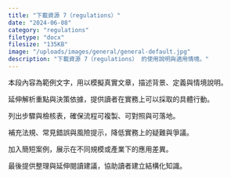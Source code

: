 ```yaml
---
title: "下載資源 7（regulations）"
date: "2024-06-08"
category: "regulations"
filetype: "docx"
filesize: "135KB"
image: "/uploads/images/general/general-default.jpg"
description: "下載資源 7（regulations） 的使用說明與適用情境。"
---
```


本段內容為範例文字，用以模擬真實文章，描述背景、定義與情境說明。

延伸解析重點與決策依據，提供讀者在實務上可以採取的具體行動。

列出步驟與檢核表，確保流程可複製、可對照與可落地。

補充法規、常見錯誤與風險提示，降低實務上的疑難與爭議。

加入簡短案例，展示在不同規模或產業下的應用差異。

最後提供整理與延伸閱讀建議，協助讀者建立結構化知識。

